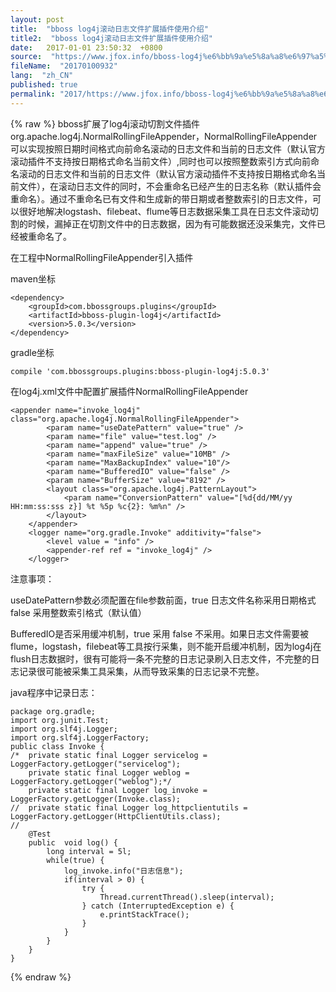 ```yaml
---
layout: post
title:  "bboss log4j滚动日志文件扩展插件使用介绍"
title2:  "bboss log4j滚动日志文件扩展插件使用介绍"
date:   2017-01-01 23:50:32  +0800
source:  "https://www.jfox.info/bboss-log4j%e6%bb%9a%e5%8a%a8%e6%97%a5%e5%bf%97%e6%96%87%e4%bb%b6%e6%89%a9%e5%b1%95%e6%8f%92%e4%bb%b6%e4%bd%bf%e7%94%a8%e4%bb%8b%e7%bb%8d.html"
fileName:  "20170100932"
lang:  "zh_CN"
published: true
permalink: "2017/https://www.jfox.info/bboss-log4j%e6%bb%9a%e5%8a%a8%e6%97%a5%e5%bf%97%e6%96%87%e4%bb%b6%e6%89%a9%e5%b1%95%e6%8f%92%e4%bb%b6%e4%bd%bf%e7%94%a8%e4%bb%8b%e7%bb%8d.html"
---
```

{% raw %}
bboss扩展了log4j滚动切割文件插件org.apache.log4j.NormalRollingFileAppender，NormalRollingFileAppender可以实现按照日期时间格式向前命名滚动的日志文件和当前的日志文件（默认官方滚动插件不支持按日期格式命名当前文件）,同时也可以按照整数索引方式向前命名滚动的日志文件和当前的日志文件（默认官方滚动插件不支持按日期格式命名当前文件），在滚动日志文件的同时，不会重命名已经产生的日志名称（默认插件会重命名）。通过不重命名已有文件和生成新的带日期或者整数索引的日志文件，可以很好地解决logstash、filebeat、flume等日志数据采集工具在日志文件滚动切割的时候，漏掉正在切割文件中的日志数据，因为有可能数据还没采集完，文件已经被重命名了。 

在工程中NormalRollingFileAppender引入插件 

maven坐标 

    <dependency>
        <groupId>com.bbossgroups.plugins</groupId>
        <artifactId>bboss-plugin-log4j</artifactId>
        <version>5.0.3</version>
    </dependency>

gradle坐标 

    compile 'com.bbossgroups.plugins:bboss-plugin-log4j:5.0.3'

在log4j.xml文件中配置扩展插件NormalRollingFileAppender 

    <appender name="invoke_log4j" class="org.apache.log4j.NormalRollingFileAppender">
    		<param name="useDatePattern" value="true" />
    		<param name="file" value="test.log" />
    		<param name="append" value="true" />
    		<param name="maxFileSize" value="10MB" />
    		<param name="MaxBackupIndex" value="10"/>
    		<param name="BufferedIO" value="false" />
    		<param name="BufferSize" value="8192" />
    		<layout class="org.apache.log4j.PatternLayout">
    			<param name="ConversionPattern" value="[%d{dd/MM/yy HH:mm:ss:sss z}] %t %5p %c{2}: %m%n" />
    		</layout>
    	</appender>
    	<logger name="org.gradle.Invoke" additivity="false">
    		<level value = "info" />
    		<appender-ref ref = "invoke_log4j" />
    	</logger>

注意事项： 

useDatePattern参数必须配置在file参数前面，true 日志文件名称采用日期格式 false 采用整数索引格式（默认值） 

BufferedIO是否采用缓冲机制，true 采用 false 不采用。如果日志文件需要被flume，logstash，filebeat等工具按行采集，则不能开启缓冲机制，因为log4j在flush日志数据时，很有可能将一条不完整的日志记录刷入日志文件，不完整的日志记录很可能被采集工具采集，从而导致采集的日志记录不完整。 

java程序中记录日志： 

    package org.gradle;
    import org.junit.Test;
    import org.slf4j.Logger;
    import org.slf4j.LoggerFactory;
    public class Invoke {
    /*	private static final Logger servicelog = LoggerFactory.getLogger("servicelog");
    	private static final Logger weblog = LoggerFactory.getLogger("weblog");*/
    	private static final Logger log_invoke = LoggerFactory.getLogger(Invoke.class);
    //	private static final Logger log_httpclientutils = LoggerFactory.getLogger(HttpClientUtils.class);
    //	
    	@Test
        public  void log() {
        	long interval = 5l;
        	while(true) {
    			log_invoke.info("日志信息");
    			if(interval > 0) {
    				try {
    					Thread.currentThread().sleep(interval);
    				} catch (InterruptedException e) {
    					e.printStackTrace();
    				}
    			}
    		}
        }	
    }
{% endraw %}
